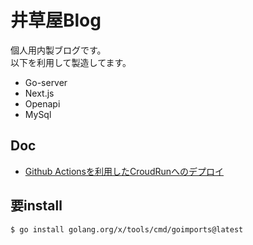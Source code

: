 # 井草屋Blog
個人用内製ブログです。  
以下を利用して製造してます。
- Go-server  
- Next.js
- Openapi
- MySql

## Doc
- [Github Actionsを利用したCroudRunへのデプロイ](./doc/001_deploy_to_CroudRun.md)

## 要install
```shell
$ go install golang.org/x/tools/cmd/goimports@latest  
```
